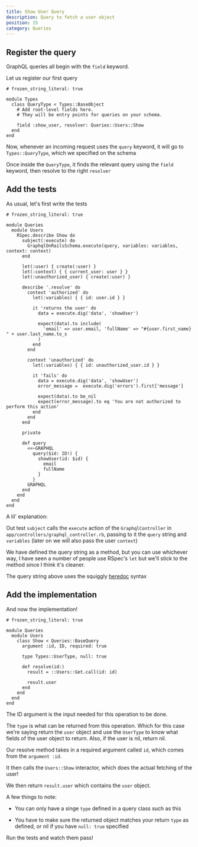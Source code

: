 ```yaml
---
title: Show User Query
description: Query to fetch a user object
position: 15
category: Queries
---
```


## Register the query

GraphQL queries all begin with the `field` keyword.

Let us register our first query


```ruby[app/graphql/types/query_type.rb]
# frozen_string_literal: true

module Types
  class QueryType < Types::BaseObject
    # Add root-level fields here.
    # They will be entry points for queries on your schema.

    field :show_user, resolver: Queries::Users::Show
  end
end
```

Now, whenever an incoming request uses the `query` keyword, it will go to `Types::QueryType`, which we specified on the schema

Once inside the `QueryType`, it finds the relevant query using the `field` keyword, then resolve to the right `resolver`

## Add the tests

As usual, let's first write the tests

```ruby[spec/graphql/queries/users/show_spec.rb]
# frozen_string_literal: true

module Queries
  module Users
    RSpec.describe Show do
      subject(:execute) do
        GraphqlOnRailsSchema.execute(query, variables: variables, context: context)
      end

      let(:user) { create(:user) }
      let(:context) { { current_user: user } }
      let(:unauthorized_user) { create(:user) }

      describe '.resolve' do
        context 'authorized' do
          let(:variables) { { id: user.id } }

          it 'returns the user' do
            data = execute.dig('data', 'showUser')

            expect(data).to include(
              'email' => user.email, 'fullName' => "#{user.first_name} " + user.last_name.to_s
            )
          end
        end

        context 'unauthorized' do
          let(:variables) { { id: unauthorized_user.id } }

          it 'fails' do
            data = execute.dig('data', 'showUser')
            error_message =  execute.dig('errors').first['message']

            expect(data).to be_nil
            expect(error_message).to eq 'You are not authorized to perform this action'
          end
        end
      end

      private

      def query
        <<~GRAPHQL
          query($id: ID!) {
            showUser(id: $id) {
              email
              fullName
            }
          }
        GRAPHQL
      end
    end
  end
end
```

A lil' explanation:

Out test `subject` calls the `execute` action of the `GraphqlController` in `app/controllers/graphql_controller.rb`, passing to it the `query` string and `variables` (later on we will also pass the user `context`)

We have defined the query string as a method, but you can use whichever way, I have seen a number of people use RSpec's `let` but we'll stick to the method since I think it's cleaner.

The query string above uses the squiggly [heredoc](https://infinum.com/the-capsized-eight/multiline-strings-ruby-2-3-0-the-squiggly-heredoc) syntax

## Add the implementation

And now the implementation!

```ruby[app/graphql/queries/users/show.rb]
# frozen_string_literal: true

module Queries
  module Users
    class Show < Queries::BaseQuery
      argument :id, ID, required: true

      type Types::UserType, null: true

      def resolve(id:)
        result = ::Users::Get.call(id: id)

        result.user
      end
    end
  end
end
```

The ID argument is the input needed for this operation to be done.

The `type` is what can be returned from this operation. Which for this case we're saying return the `user` object and use the `UserType` to know what fields of the user object to return. Also, if the user is nil, return nil.

Our resolve method takes in a required argument called `id`, which comes from the `argument :id`.

It then calls the `Users::Show` interactor, which does the actual fetching of the user!

We then return `result.user` which contains the `user` object.

A few things to note:

- You can only have a singe `type` defined in a query class such as this

- You have to make sure the returned object matches your return `type` as defined, or nil if you have `null: true` specified

Run the tests and watch them pass!
